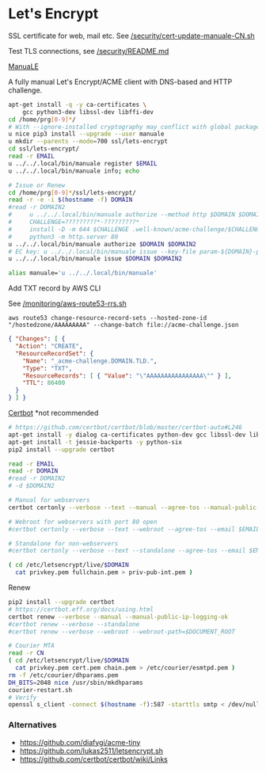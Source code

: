# Let's Encrypt

SSL certificate for web, mail etc. See [/security/cert-update-manuale-CN.sh](/security/cert-update-manuale-CN.sh)

Test TLS connections, see [/security/README.md](/security/README.md)

[ManuaLE](https://github.com/veeti/manuale)

A fully manual Let's Encrypt/ACME client with DNS-based and HTTP challenge.

```bash
apt-get install -q -y ca-certificates \
    gcc python3-dev libssl-dev libffi-dev
cd /home/prg[0-9]*/
# With --ignore-installed cryptography may conflict with global package
u nice pip3 install --upgrade --user manuale
u mkdir --parents --mode=700 ssl/lets-encrypt
cd ssl/lets-encrypt/
read -r EMAIL
u ../../.local/bin/manuale register $EMAIL
u ../../.local/bin/manuale info; echo

# Issue or Renew
cd /home/prg[0-9]*/ssl/lets-encrypt/
read -r -e -i $(hostname -f) DOMAIN
#read -r DOMAIN2
#     u ../../.local/bin/manuale authorize --method http $DOMAIN $DOMAIN2
#     CHALLENGE=?????????*-?????????*
#     install -D -m 644 $CHALLENGE .well-known/acme-challenge/$CHALLENGE
#     python3 -m http.server 80
u ../../.local/bin/manuale authorize $DOMAIN $DOMAIN2
# EC key: u ../../.local/bin/manuale issue --key-file param-${DOMAIN}-private.key $DOMAIN $DOMAIN2
u ../../.local/bin/manuale issue $DOMAIN $DOMAIN2

alias manuale='u ../../.local/bin/manuale'
```

Add TXT record by AWS CLI

See [/monitoring/aws-route53-rrs.sh](/monitoring/aws-route53-rrs.sh)

`aws route53 change-resource-record-sets --hosted-zone-id "/hostedzone/AAAAAAAAA" --change-batch file://acme-challenge.json`

```json
{ "Changes": [ {
  "Action": "CREATE",
  "ResourceRecordSet": {
    "Name": "_acme-challenge.DOMAIN.TLD.",
    "Type": "TXT",
    "ResourceRecords": [ { "Value": "\"AAAAAAAAAAAAAAAA\"" } ],
    "TTL": 86400
  }
} ] }
```

[Certbot](https://github.com/certbot/certbot) *not recommended

```bash
# https://github.com/certbot/certbot/blob/master/certbot-auto#L246
apt-get install -y dialog ca-certificates python-dev gcc libssl-dev libffi-dev
apt-get install -t jessie-backports -y python-six
pip2 install --upgrade certbot

read -r EMAIL
read -r DOMAIN
#read -r DOMAIN2
# -d $DOMAIN2

# Manual for webservers
certbot certonly --verbose --text --manual --agree-tos --manual-public-ip-logging-ok --email $EMAIL -d $DOMAIN

# Webroot for webservers with port 80 open
#certbot certonly --verbose --text --webroot --agree-tos --email $EMAIL -d $DOMAIN --webroot-path=$DOC_ROOT

# Standalone for non-webservers
#certbot certonly --verbose --text --standalone --agree-tos --email $EMAIL -d $DOMAIN

( cd /etc/letsencrypt/live/$DOMAIN
  cat privkey.pem fullchain.pem > priv-pub-int.pem )
```

Renew

```bash
pip2 install --upgrade certbot
# https://certbot.eff.org/docs/using.html
certbot renew --verbose --manual --manual-public-ip-logging-ok
#certbot renew --verbose --standalone
#certbot renew --verbose --webroot --webroot-path=$DOCUMENT_ROOT

# Courier MTA
read -r CN
( cd /etc/letsencrypt/live/$DOMAIN
  cat privkey.pem cert.pem chain.pem > /etc/courier/esmtpd.pem )
rm -f /etc/courier/dhparams.pem
DH_BITS=2048 nice /usr/sbin/mkdhparams
courier-restart.sh
# Verify
openssl s_client -connect $(hostname -f):587 -starttls smtp < /dev/null
```

### Alternatives

- https://github.com/diafygi/acme-tiny
- https://github.com/lukas2511/letsencrypt.sh
- https://github.com/certbot/certbot/wiki/Links
